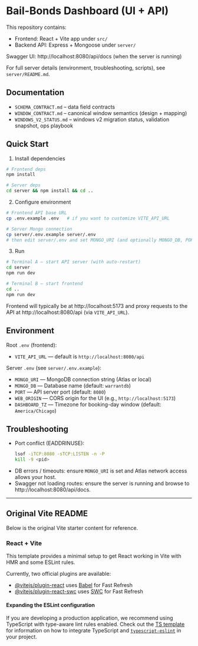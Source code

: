 # Bail-Bonds Dashboard (UI + API)

This repository contains:
- Frontend: React + Vite app under `src/`
- Backend API: Express + Mongoose under `server/`

Swagger UI: http://localhost:8080/api/docs (when the server is running)

For full server details (environment, troubleshooting, scripts), see `server/README.md`.

## Documentation

- `SCHEMA_CONTRACT.md` – data field contracts
- `WINDOW_CONTRACT.md` – canonical window semantics (design + mapping)
- `WINDOWS_V2_STATUS.md` – windows v2 migration status, validation snapshot, ops playbook

## Quick Start

1) Install dependencies

```bash
# Frontend deps
npm install

# Server deps
cd server && npm install && cd ..
```

2) Configure environment

```bash
# Frontend API base URL
cp .env.example .env   # if you want to customize VITE_API_URL

# Server Mongo connection
cp server/.env.example server/.env
# then edit server/.env and set MONGO_URI (and optionally MONGO_DB, PORT, WEB_ORIGIN)
```

3) Run

```bash
# Terminal A — start API server (with auto-restart)
cd server
npm run dev

# Terminal B — start frontend
cd ..
npm run dev
```

Frontend will typically be at http://localhost:5173 and proxy requests to the API at http://localhost:8080/api (via `VITE_API_URL`).

## Environment

Root `.env` (frontend):
- `VITE_API_URL` — default is `http://localhost:8080/api`

Server `.env` (see `server/.env.example`):
- `MONGO_URI` — MongoDB connection string (Atlas or local)
- `MONGO_DB` — Database name (default: `warrantdb`)
- `PORT` — API server port (default: `8080`)
- `WEB_ORIGIN` — CORS origin for the UI (e.g., `http://localhost:5173`)
- `DASHBOARD_TZ` — Timezone for booking-day window (default: `America/Chicago`)

## Troubleshooting

- Port conflict (EADDRINUSE):
	```bash
	lsof -iTCP:8080 -sTCP:LISTEN -n -P
	kill -9 <pid>
	```
- DB errors / timeouts: ensure `MONGO_URI` is set and Atlas network access allows your host.
- Swagger not loading routes: ensure the server is running and browse to http://localhost:8080/api/docs.

---

## Original Vite README

Below is the original Vite starter content for reference.

### React + Vite

This template provides a minimal setup to get React working in Vite with HMR and some ESLint rules.

Currently, two official plugins are available:

- [@vitejs/plugin-react](https://github.com/vitejs/vite-plugin-react/blob/main/packages/plugin-react) uses [Babel](https://babeljs.io) for Fast Refresh
- [@vitejs/plugin-react-swc](https://github.com/vitejs/vite-plugin-react/blob/main/packages/plugin-react-swc) uses [SWC](https://swc.rs) for Fast Refresh

#### Expanding the ESLint configuration

If you are developing a production application, we recommend using TypeScript with type-aware lint rules enabled. Check out the [TS template](https://github.com/vitejs/vite/tree/main/packages/create-vite/template-react-ts) for information on how to integrate TypeScript and [`typescript-eslint`](https://typescript-eslint.io) in your project.
